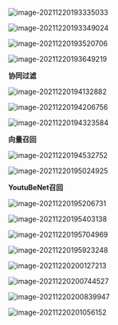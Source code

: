 ![image-20211220193335033](image/image-20211220193335033.png)

![image-20211220193349024](image/image-20211220193349024.png)

![image-20211220193520706](image/image-20211220193520706.png)

![image-20211220193649219](image/image-20211220193649219.png)

**协同过滤**

![image-20211220194132882](image/image-20211220194132882.png)

![image-20211220194206756](image/image-20211220194206756.png)

![image-20211220194323584](image/image-20211220194323584.png)

**向量召回**

![image-20211220194532752](image/image-20211220194532752.png)

![image-20211220195024925](image/image-20211220195024925.png)

**YoutuBeNet召回**

![image-20211220195206731](image/image-20211220195206731.png)

![image-20211220195403138](image/image-20211220195403138.png)

![image-20211220195704969](image/image-20211220195704969.png)

![image-20211220195923248](image/image-20211220195923248.png)

![image-20211220200127213](image/image-20211220200127213.png)

![image-20211220200744527](image/image-20211220200744527.png)

![image-20211220200839947](image/image-20211220200839947.png)

![image-20211220201056152](image/image-20211220201056152.png)